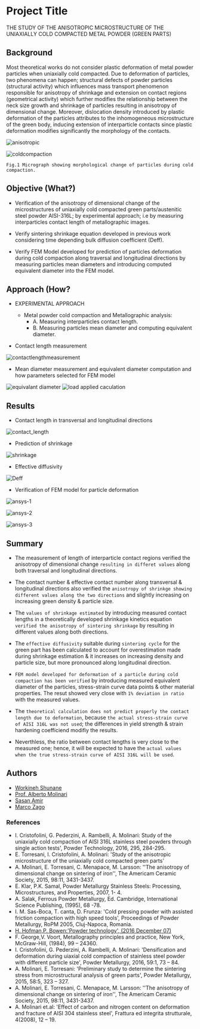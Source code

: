 

# Project Title
THE STUDY OF THE ANISOTROPIC MICROSTRUCTURE OF THE UNIAXIALLY COLD COMPACTED METAL POWDER (GREEN PARTS)
## Background
Most theoretical works do not consider plastic deformation of metal powder particles when uniaxially cold compacted. 
Due to deformation of particles, two phenomena can happen; structural defects of powder particles (structural activity) which influences mass transport phenomenon responsible for anisotropy of shrinkage and extension on contact regions (geometrical activity) which further modifies the relationship between the neck size growth and shrinkage of particles resulting in anisotropy of dimensional change.
Moreover, dislocation density introduced by plastic deformation of the particles attributes to the inhomogeneous microstructure of the green body, inducing 
extension of interparticle contacts since plastic deformation modifies significantly the morphology of the contacts.


 ![anisotropic](https://user-images.githubusercontent.com/84547558/224463187-c3cc9a14-fafd-405b-90de-b12b18b4c54d.png)
 
 
 ![coldcompaction](https://user-images.githubusercontent.com/84547558/225505944-65618106-701f-4be8-8a4c-7858b4bbee7e.png)
 
    Fig.1 Micrograph showing morphological change of particles during cold compaction.
## Objective (What?)
-  Verification of the anisotropy of dimensional change of the microstructures of uniaxially cold compacted green parts/austenitic steel powder AISI-316L; by experimental approach; i.e by measuring interparticles contact length of metallographic images.
    
-  Verify sintering shrinkage equation developed in previous work considering time depending bulk diffusion coefficient (Deff).

-  Verify FEM Model developed for prediction of particles deformation during cold compaction along traversal and longitudinal directions by measuring particles mean diameters and introducing computed equivalent diameter into the FEM model.

## Approach (How?
-  EXPERIMENTAL APPROACH
   -  Metal powder cold compaction and Metallographic analysis:
      -  A. Measuring interparticles contact length.
      -  B. Measuring particles mean diameter and computing equivalent diameter.

-  Contact length measurement

![contactlengthmeasurement](https://user-images.githubusercontent.com/84547558/224465971-fa1b1994-f17d-4d85-a448-c4b3373fb8bd.png)

-  Mean diameter measurement and equivalent diameter computation and how parameters selected for FEM model

![equivalant diameter](https://user-images.githubusercontent.com/84547558/225505992-9a3a0f9d-211c-4ab8-9bc5-27064c5435cb.png)
![load applied caculation](https://user-images.githubusercontent.com/84547558/225506011-10700d33-b786-41c5-8aa6-a49720dd745e.png)


## Results

-  Contact length in transversal and longitudinal directions

![contact_length](https://user-images.githubusercontent.com/84547558/224477884-3d3b6d42-c1fe-4843-af72-b1613a96243b.png)

-  Prediction of shrinkage

![shrinkage](https://user-images.githubusercontent.com/84547558/224478208-c4edbbf0-c95c-41f2-8f44-33e839eb5c9f.png)

-  Effective diffusivity

![Deff](https://user-images.githubusercontent.com/84547558/224478837-abd5fa61-d71a-40fe-a908-49c85f66c57f.png)


-  Verification of FEM model for particle deformation

![ansys-1](https://user-images.githubusercontent.com/84547558/224478853-39778df7-8ec7-4cfb-8074-2cf759cda529.png)

![ansys-2](https://user-images.githubusercontent.com/84547558/225506401-7b5ed0e1-d950-470b-836c-d0f2f1865c20.png)

![ansys-3](https://user-images.githubusercontent.com/84547558/225506425-d45d6b09-51ff-4165-a90a-d12b38d4328a.png)

## Summary
  -  The measurement of length of interparticle contact regions verified the anisotropy of dimensional
change `resulting in differet values` along both traversal and longitudinal directions.
  -  The contact number & effective contact number along transversal & longitudinal directions also
verified the `anisotropy of shrinkge showing different values along the two directions` and slightly
increasing on increasing green density & particle size.
  -  The `values of shrinkage estimated` by introducing measured contact lengths in a theoretically
developed shrinkage kinetics equation `verified the anisotropy of sintering shrinkage` by resulting
in different values along both directions.
  -  The `effective diffusivity` suitable during `sintering cycle` for the green part has been calculated to
account for overestimation made during shrinkage estimation & it increases on increasing density
and particle size, but more pronounced along longitudinal direction.

  -  `FEM model developed for deformation of a particle during cold compaction has been verified` by
introducing measured equivalent diameter of the particles, stress-strain curve data points & other
material properties. The resut showed very close with `1% deviation in ratio` with the measured
values.

  -  The `theoretical calculation does not predict properly the contact length due to deformation`,
because `the actual stress-strain curve of AISI 316L was not used`; the differences in yield strength &
strain hardening coefficiend modifiy the results.

  -  Neverthless, the ratio between contact lengths is very close to the measured one; hence, it will be
expected to have the `actual values when the true stress-strain curve of AISI 316L will be used`.

## Authors

- [Workineh Shunane](https://www.linkedin.com/in/workineh-shunane/)
- [Prof. Alberto Molinari](https://webapps.unitn.it/du/en/Persona/PER0004157/Pubblicazioni)
- [Sasan Amir](https://www.linkedin.com/in/sasanamir/)
- [Marco Zago](https://www.linkedin.com/in/marco-zago-440724a9/)


### References

  -  I. Cristofolini, G. Pederzini, A. Rambelli, A. Molinari: Study of the uniaxially cold compaction of AISI 316L stainless steel powders through single action tests', Powder Technology, 2016, 295, 284-295.
  -  E. Torresani, I. Cristofolini, A. Molinari: 'Study of the anisotropic microstructure of the uniaxially cold compacted green parts'
  -  A. Molinari, E. Torresani, C. Menapace, M. Larsson: ''The anisotropy of dimensional change on sintering of iron'', The Americam Ceramic Society, 2015, 98:11, 3431-3437.
  -  E. Klar, P.K. Samal, Powder Metallurgy Stainless Steels: Processing, Microstructures, and Properties, 2007, 1- 4.
  -  A. Salak, Ferrous Powder Metallurgy, Ed. Cambridge, International Science Publishing, (1995), 68 -78.
  -  I. M. Sas-Boca, T. canta, D. Frunza: 'Cold pressing powder with assisted friction compaction with high speed tools', Proceedings of Powder Metallurgy, RoPM 2005, Cluj-Napoca, Romania.
  -  [H. Hofman,P. Bowen:'Powder technology', (2016 December 07)](http://ltp.epfl.ch/files/content/sites/ltp/files/shared/Teaching/Master/06PowderTechnology/Compacton.pdf)
  -  F. George,V. Voort, Metallography principles and practice, New York, McGraw-Hill, (1984), 99 – 24360.
  -  I. Cristofolini, G. Pederzini, A. Rambelli, A. Molinari: 'Densification and deformation during uiaxial cold compaction of stainless steel powder with different particle size', Powder Metallurgy, 2016, 59:1, 73 – 84.
  -  A. Molinari, E. Torresani: 'Preliminary study to determine the sintering stress from microstructural analysis of green parts', Powder Metallurgy, 2015, 58:5, 323 – 327.
  -  A. Molinari, E. Torresani, C. Menapace, M. Larsson: ''The anisotropy of dimensional change on sintering of iron'', The Americam Ceramic Society, 2015, 98:11, 3431-3437.
  -  A. Molinari et.al: 'Effect of carbon and nitrogen content on deformation and fracture of AISI 304 stainless steel', Frattura ed integrita strutturale, 4(2008), 12 – 19.

